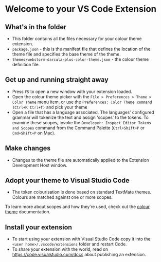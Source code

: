 # Welcome to your VS Code Extension

## What's in the folder

* This folder contains all the files necessary for your colour theme extension.
* `package.json` - this is the manifest file that defines the location of the theme file and specifies the base theme of the theme.
* `themes/webstorm-darcula-plus-color-theme.json` - the colour theme definition file.

## Get up and running straight away

* Press `F5` to open a new window with your extension loaded.
* Open the colour theme picker with the `File > Preferences > Theme > Color Theme` menu item, or use the `Preferences: Color Theme command (Ctrl+K Ctrl+T)` and pick your theme
* Open a file that has a language associated. The languages' configured grammar will tokenize the text and assign 'scopes' to the tokens. To examine these scopes, invoke the `Developer: Inspect Editor Tokens and Scopes` command from the Command Palette (`Ctrl+Shift+P` or `Cmd+Shift+P` on Mac).

## Make changes

* Changes to the theme file are automatically applied to the Extension Development Host window.

## Adopt your theme to Visual Studio Code

* The token colourisation is done based on standard TextMate themes. Colours are matched against one or more scopes.

To learn more about scopes and how they're used, check out the [colour theme](https://code.visualstudio.com/api/extension-guides/color-theme) documentation.

## Install your extension

* To start using your extension with Visual Studio Code copy it into the `<user home>/.vscode/extensions` folder and restart Code.
* To share your extension with the world, read on <https://code.visualstudio.com/docs> about publishing an extension.
